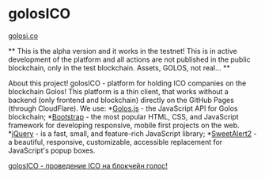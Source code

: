 # golosICO

[golosi.co](https://golosi.co)

** This is the alpha version and it works in the testnet!
This is in active development of the platform and all actions are not published in the public blockchain, only in the test blockchain. Assets, GOLOS, not real... **

About this project!
golosICO - platform for holding ICO companies on the blockchain Golos! This platform is a thin client, that works without a backend (only frontend and blockchain) directly on the GitHub Pages (through CloudFlare).
We use:
*[Golos.js](https://github.com/GolosChain/golos-js) - the JavaScript API for Golos blockchain;
*[Bootstrap](https://github.com/twbs/bootstrap) - the most popular HTML, CSS, and JavaScript framework for developing responsive, mobile first projects on the web.
*[jQuery](https://github.com/jquery/jquery) - is a fast, small, and feature-rich JavaScript library;
*[SweetAlert2](https://github.com/limonte/sweetalert2) - a beautiful, responsive, customizable, accessible replacement for JavaScript's popup boxes.

[golosICO - проведение ICO на блокчейн голос!](https://golos.io/ru--otkrytyij-kod/@melnikaite/golosico-provedenie-ico-na-blokchein-golos)
